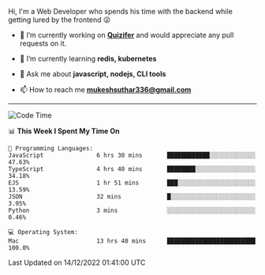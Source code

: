 Hi, I'm a Web Developer who spends his time with the backend while getting lured by the frontend 😜

- 🔭 I’m currently working on **[Quizifer](https://github.com/SutharMukesh/Quizifer/)** and would appreciate any pull requests on it.

- 🌱 I’m currently learning **redis, kubernetes**

- 💬 Ask me about **javascript, nodejs, CLI tools**

- 📫 How to reach me **mukeshsuthar336@gmail.com**

---
<!--START_SECTION:waka-->
![Code Time](http://img.shields.io/badge/Code%20Time-1%2C993%20hrs%2050%20mins-blue)

📊 **This Week I Spent My Time On** 

```text
💬 Programming Languages: 
JavaScript               6 hrs 30 mins       ████████████░░░░░░░░░░░░░   47.63% 
TypeScript               4 hrs 40 mins       ████████░░░░░░░░░░░░░░░░░   34.18% 
EJS                      1 hr 51 mins        ███░░░░░░░░░░░░░░░░░░░░░░   13.59% 
JSON                     32 mins             █░░░░░░░░░░░░░░░░░░░░░░░░   3.95% 
Python                   3 mins              ░░░░░░░░░░░░░░░░░░░░░░░░░   0.46%

💻 Operating System: 
Mac                      13 hrs 40 mins      █████████████████████████   100.0%

```


 Last Updated on 14/12/2022 01:41:00 UTC
<!--END_SECTION:waka-->
